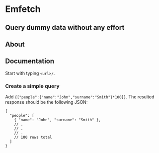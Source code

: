 # Emfetch

## Query dummy data without any effort

## About

## Documentation

Start with typing `<url>/`.

### Create a simple query

Add `{["people":{"name":"John","surname":"Smith"}*100]}`.
The resulted response should be the following JSON:

```
{
  "people": [
    { "name": "John", "surname": "Smith" },
    // .
    // .
    // .
    // 100 rows total
  ]
}
```
